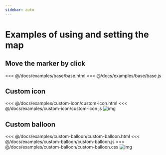```yaml
---
sidebar: auto
---
```


# Examples of using and setting the map

## Move the marker by click

<<< @/docs/examples/base/base.html
<<< @/docs/examples/base/base.js

## Custom icon

<<< @/docs/examples/custom-icon/custom-icon.html
<<< @/docs/examples/custom-icon/custom-icon.js
![img](/examples/custom-icon.jpg)

## Custom balloon

<<< @/docs/examples/custom-balloon/custom-balloon.html
<<< @/docs/examples/custom-balloon/custom-balloon.js
<<< @/docs/examples/custom-balloon/custom-balloon.css
![img](/examples/custom-balloon.jpg)
